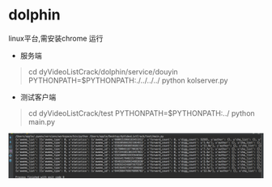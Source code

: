 # dolphin

linux平台,需安装chrome
运行 

- 服务端
> cd dyVideoListCrack/dolphin/service/douyin
> PYTHONPATH=$PYTHONPATH:./../../../ python kolserver.py

- 测试客户端
> cd dyVideoListCrack/test
> PYTHONPATH=$PYTHONPATH:../ python main.py

![image](https://github.com/daxingshen/imgines/raw/master/WX20180912-223024.png)
